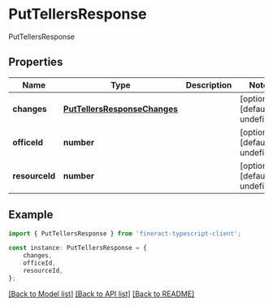 # PutTellersResponse

PutTellersResponse

## Properties

Name | Type | Description | Notes
------------ | ------------- | ------------- | -------------
**changes** | [**PutTellersResponseChanges**](PutTellersResponseChanges.md) |  | [optional] [default to undefined]
**officeId** | **number** |  | [optional] [default to undefined]
**resourceId** | **number** |  | [optional] [default to undefined]

## Example

```typescript
import { PutTellersResponse } from 'fineract-typescript-client';

const instance: PutTellersResponse = {
    changes,
    officeId,
    resourceId,
};
```

[[Back to Model list]](../README.md#documentation-for-models) [[Back to API list]](../README.md#documentation-for-api-endpoints) [[Back to README]](../README.md)
